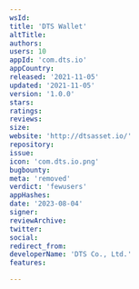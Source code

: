 ```yaml
---
wsId: 
title: 'DTS Wallet'
altTitle: 
authors: 
users: 10
appId: 'com.dts.io'
appCountry: 
released: '2021-11-05'
updated: '2021-11-05'
version: '1.0.0'
stars: 
ratings: 
reviews: 
size: 
website: 'http://dtsasset.io/'
repository: 
issue: 
icon: 'com.dts.io.png'
bugbounty: 
meta: 'removed'
verdict: 'fewusers'
appHashes: 
date: '2023-08-04'
signer: 
reviewArchive: 
twitter: 
social: 
redirect_from: 
developerName: 'DTS Co., Ltd.'
features: 

---
```


